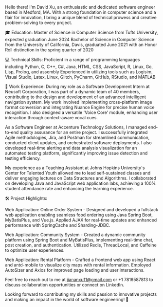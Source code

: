Hello there! I'm David Xu, an enthusiastic and dedicated software engineer based in Medford, MA. With a strong foundation in computer science and a flair for innovation, I bring a unique blend of technical prowess and creative problem-solving to every project.

🎓 Education:
Master of Science in Computer Science from Tufts University, expected graduation June 2024
Bachelor of Science in Computer Science from the University of California, Davis, graduated June 2021 with an Honor Roll distinction in the spring quarter of 2020

💻 Technical Skills:
Proficient in a range of programming languages including Python, C, C++, C#, Java, HTML, CSS, JavaScript, R, Linux, Go, Lisp, Prolog, and assembly
Experienced in utilizing tools such as Logisim, Visual Studio, Latex, Linux, Glitch, PyCharm, GitHub, RStudio, and MATLAB

🚀 Work Experience:
During my role as a Software Development Intern at Neusoft Corporation, I was part of a dynamic team of 40 members, contributing to the design and development of an advanced intelligent navigation system. My work involved implementing cross-platform image format conversion and integrating Nuance Engine for precise human voice recognition. I also designed a versatile 'Voice Core' module, enhancing user interaction through context-aware vocal cues.

As a Software Engineer at Accenture Technology Solutions, I managed end-to-end quality assurance for an entire project. I successfully integrated Agile methodologies, Jira, and Postman for streamlined communication, conducted client updates, and orchestrated software deployments. I also developed real-time alerting and data analysis visualization for an automated testing platform, significantly improving issue detection and testing efficiency.

My experience as a Teaching Assistant at Johns Hopkins University's Center for Talented Youth allowed me to lead self-sustained classes and deliver engaging lectures on Data Structures and Algorithms. I collaborated on developing Java and JavaScript web application labs, achieving a 100% student attendance rate and enhancing the learning experience.

🛠️ Project Highlights:

Web Application: Online Order System - Designed and developed a fullstack web application enabling seamless food ordering using Java Spring Boot, MyBatisPlus, and Vue.js. Applied AJAX for real-time updates and enhanced performance with SpringCache and Sharding-JDBC.

Web Application: Community System - Created a dynamic community platform using Spring Boot and MyBatisPlus, implementing real-time chat, post creation, and authentication. Utilized Redis, ThreadLocal, and Caffeine to optimize user experiences.

Web Application: Rental Platform - Crafted a frontend web app using React and antd-mobile to visualize city maps with rental information. Employed AutoSizer and Axios for improved page loading and user interactions.

Feel free to reach out to me at jiananxu11@gmail.com or +1 7816587813 to discuss collaboration opportunities or connect on LinkedIn.

Looking forward to contributing my skills and passion to innovative projects and making an impact in the world of software engineering! 🚀
